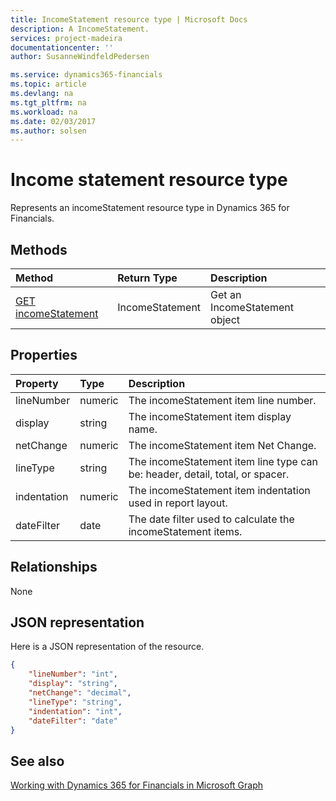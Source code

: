 ```yaml
---
title: IncomeStatement resource type | Microsoft Docs
description: A IncomeStatement.
services: project-madeira
documentationcenter: ''
author: SusanneWindfeldPedersen

ms.service: dynamics365-financials
ms.topic: article
ms.devlang: na
ms.tgt_pltfrm: na
ms.workload: na
ms.date: 02/03/2017
ms.author: solsen
---
```


# Income statement resource type
Represents an incomeStatement resource type in Dynamics 365 for Financials.

## Methods

| Method       | Return Type  |Description|
|:---------------|:--------|:----------|
|[GET incomeStatement](../api/dynamics_get_incomestatement.md)|IncomeStatement|Get an IncomeStatement object|

## Properties
| Property	   | Type	|Description|
|:---------------|:--------|:----------|
|lineNumber|numeric|The incomeStatement item line number.|
|display|string|The incomeStatement item display name.|
|netChange|numeric|The incomeStatement item Net Change.|
|lineType|string|The incomeStatement item line type can be: header, detail, total, or spacer.|
|indentation|numeric|The incomeStatement item indentation used in report layout.|
|dateFilter|date|The date filter used to calculate the incomeStatement items.|


## Relationships
None

## JSON representation

Here is a JSON representation of the resource.


```json
{
    "lineNumber": "int",
    "display": "string",
    "netChange": "decimal",
    "lineType": "string",
    "indentation": "int",
    "dateFilter": "date"
}

```
## See also
[Working with Dynamics 365 for Financials in Microsoft Graph](../resources/dynamics_overview.md) 
